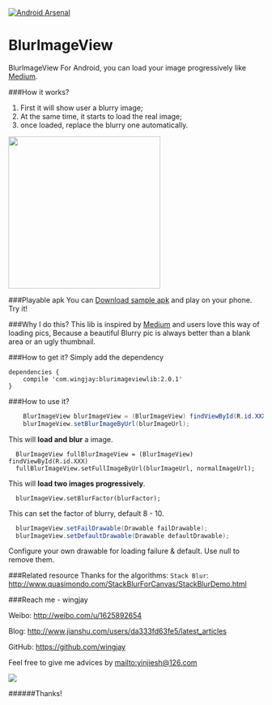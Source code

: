 [![Android Arsenal](https://img.shields.io/badge/Android%20Arsenal-BlurImageView-green.svg?style=true)](https://android-arsenal.com/details/1/2768)


# BlurImageView
BlurImageView For Android, you can load your image progressively like [Medium](https://medium.com/@wing_jay/thinking-about-the-way-of-loading-picture-by-medium-4adfe792b437).

###How it works?
1. First it will show user a blurry image;
2. At the same time, it starts to load the real image;
3. once loaded, replace the blurry one automatically.

<img src="https://github.com/wingjay/BlurImageView/blob/master/assets/blurImageView_nm.gif" width="300">

###Playable apk
You can [Download sample apk](https://github.com/wingjay/blurimageview/blob/master/sample.apk) and play on your phone. Try it!

###Why I do this?
This lib is inspired by [Medium](https://medium.com/@wing_jay/thinking-about-the-way-of-loading-picture-by-medium-4adfe792b437) and users love this way of loading pics, Because a beautiful Blurry pic is always better than a blank area or an ugly thumbnail.

###How to get it? 
Simply add the dependency
```
dependencies {
	compile 'com.wingjay:blurimageviewlib:2.0.1'
}
```

###How to use it?
```java
    BlurImageView blurImageView = (BlurImageView) findViewById(R.id.XXX);
    blurImageView.setBlurImageByUrl(blurImageUrl);
```
   This will **load and blur** a image.
```
  BlurImageView fullBlurImageView = (BlurImageView) findViewById(R.id.XXX)
  fullBlurImageView.setFullImageByUrl(blurImageUrl, normalImageUrl);
```
  This will **load two images progressively**.
```
  blurImageView.setBlurFactor(blurFactor);
```
  This can set the factor of blurry, default 8 - 10.
```java
  blurImageView.setFailDrawable(Drawable failDrawable);
  blurImageView.setDefaultDrawable(Drawable defaultDrawable);
```
  Configure your own drawable for loading failure & default. Use null to remove them.



###Related resource
Thanks for the algorithms: `Stack Blur`: http://www.quasimondo.com/StackBlurForCanvas/StackBlurDemo.html

###Reach me - wingjay

Weibo: http://weibo.com/u/1625892654

Blog: http://www.jianshu.com/users/da333fd63fe5/latest_articles

GitHub: https://github.com/wingjay

Feel free to give me advices by <mailto:yinjiesh@126.com>


![](http://tp3.sinaimg.cn/1625892654/180/5739331233/1)

######Thanks!

